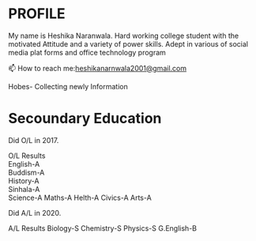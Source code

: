 
# PROFILE
My name is  Heshika Naranwala. Hard working college student with the motivated Attitude and a variety of power skills. Adept in various of social media plat forms and office technology program

📫 How to reach me:heshikanarnwala2001@gmail.com

 Hobes- Collecting newly Information
 
 # Secoundary Education
 
Did O/L in 2017.                                 

O/L Results                               
  English-A                                
  Buddism-A                                
  History-A                                
  Sinhala-A                                          
  Science-A
  Maths-A
  Helth-A
  Civics-A
  Arts-A
  
Did A/L in 2020.

A/L Results
  Biology-S
  Chemistry-S 
  Physics-S
  G.English-B   
   


